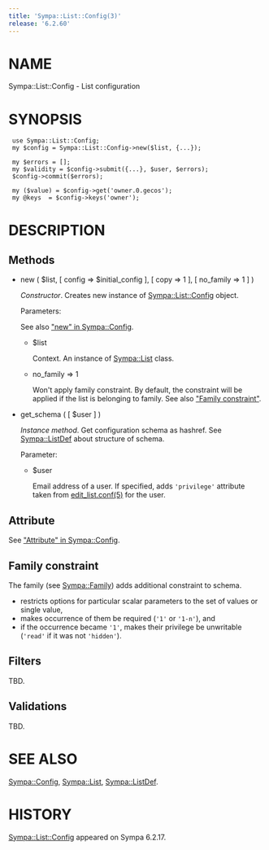 ```yaml
---
title: 'Sympa::List::Config(3)'
release: '6.2.60'
---
```


# NAME

Sympa::List::Config - List configuration

# SYNOPSIS

     use Sympa::List::Config;
     my $config = Sympa::List::Config->new($list, {...});
    
     my $errors = []; 
     my $validity = $config->submit({...}, $user, $errors);
     $config->commit($errors);
     
     my ($value) = $config->get('owner.0.gecos');
     my @keys  = $config->keys('owner');

# DESCRIPTION

## Methods

- new ( $list, \[ config => $initial\_config \], \[ copy => 1 \],
\[ no\_family => 1 \] )

    _Constructor_.
    Creates new instance of [Sympa::List::Config](./Sympa-List-Config.3.md) object.

    Parameters:

    See also ["new" in Sympa::Config](./Sympa-Config.3.md#new).

    - $list

        Context.  An instance of [Sympa::List](./Sympa-List.3.md) class.

    - no\_family => 1

        Won't apply family constraint.
        By default, the constraint will be applied if the list is belonging to
        family.
        See also ["Family constraint"](#family-constraint).

- get\_schema ( \[ $user \] )

    _Instance method_.
    Get configuration schema as hashref.
    See [Sympa::ListDef](./Sympa-ListDef.3.md) about structure of schema.

    Parameter:

    - $user

        Email address of a user.
        If specified, adds `'privilege'` attribute taken from [edit\_list.conf(5)](./edit_list.conf.5.md)
        for the user.

## Attribute

See ["Attribute" in Sympa::Config](./Sympa-Config.3.md#attribute).

## Family constraint

The family (see [Sympa::Family](./Sympa-Family.3.md)) adds additional constraint to schema.

- restricts options for particular scalar parameters to the set of values
or single value,
- makes occurrence of them be required (`'1'` or `'1-n'`), and
- if the occurrence became `'1'`,
makes their privilege be unwritable (`'read'` if it was not `'hidden'`).

## Filters

TBD.

## Validations

TBD.

# SEE ALSO

[Sympa::Config](./Sympa-Config.3.md),
[Sympa::List](./Sympa-List.3.md),
[Sympa::ListDef](./Sympa-ListDef.3.md).

# HISTORY

[Sympa::List::Config](./Sympa-List-Config.3.md) appeared on Sympa 6.2.17.
